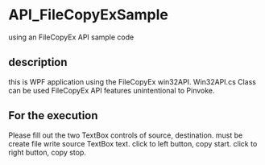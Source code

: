 API_FileCopyExSample
====================
using an FileCopyEx API sample code

description
------------------------
this is WPF application using the FileCopyEx win32API.
Win32API.cs Class can be used FileCopyEx API features unintentional to Pinvoke.

For the execution
------------------------
Please fill out the two TextBox controls of source, destination.
must be create file write source TextBox text.
click to left button, copy start.
click to right button, copy stop.
